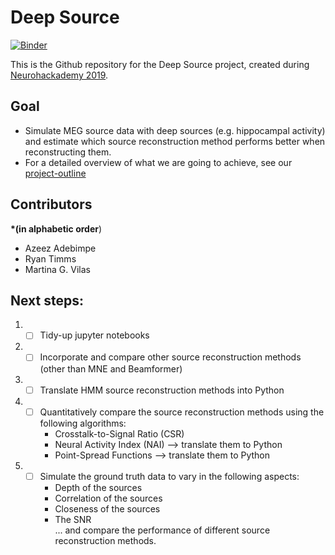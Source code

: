 # Deep Source

[![Binder](https://mybinder.org/badge_logo.svg)](https://mybinder.org/v2/gh/martinagvilas/deep-source/master)


This is the Github repository for the Deep Source project, created during [Neurohackademy 2019](https://neurohackademy.org/neurohack_year/2019/).

## Goal
- Simulate MEG source data with deep sources (e.g. hippocampal activity) and estimate which source reconstruction method performs better when reconstructing them.
- For a detailed overview of what we are going to achieve, see our [project-outline](/project_outline.ipynb)

## Contributors
**\*(in alphabetic order**)
- Azeez Adebimpe
- Ryan Timms
- Martina G. Vilas


## Next steps:
1. - [ ] Tidy-up jupyter notebooks
2. - [ ] Incorporate and compare other source reconstruction methods (other than MNE and Beamformer)
3. - [ ] Translate HMM source reconstruction methods into Python
4. - [ ] Quantitatively compare the source reconstruction methods using the following algorithms:
        - Crosstalk-to-Signal Ratio (CSR)
        - Neural Activity Index (NAI) --> translate them to Python
        - Point-Spread Functions --> translate them to Python
5. - [ ] Simulate the ground truth data to vary in the following aspects:
        - Depth of the sources
        - Correlation of the sources
        - Closeness of the sources
        - The SNR
          <br>
        ... and compare the performance of different source reconstruction methods.
